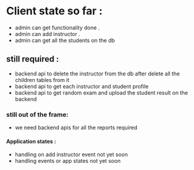 # Client state so far : 
* admin can get functionality done . 
* admin can add instructor .
* admin can get all the students on the db 
## still required : 
* backend api to delete the instructor from the db after delete all the children tables from it 
* backend api to get each instructor and student profile 
* backend api to get random exam and upload the student result on the backend 
### still out of the frame:
* we need backend apis for all the reports required 
#### Application states : 
* handling on add instructor event not yet soon  
* handling events or app states not yet soon